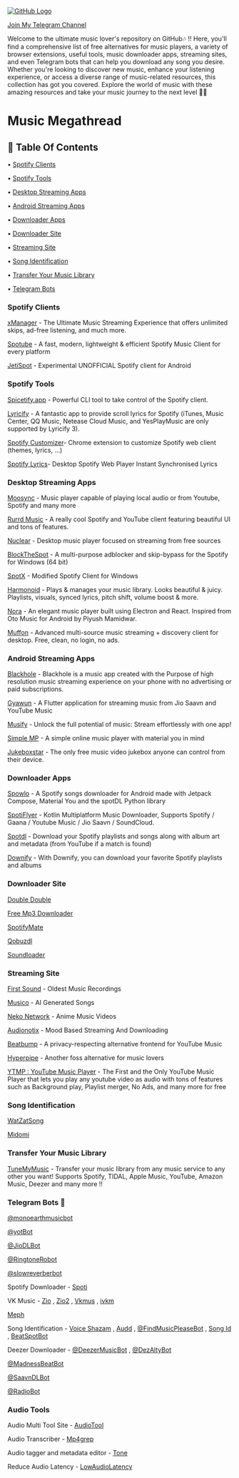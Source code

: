 [![GitHub Logo](https://graph.org//file/5ecff543382d14dc3fed9.jpg)](https://github.com/MoonWalker440/Music-Megathread)

[Join My Telegram Channel](https://t.me/moonwalkerslab)

Welcome to the ultimate music lover's repository on GitHub🎶 !! Here, you'll find a comprehensive list of free alternatives for music players, a variety of browser extensions, useful tools, music downloader apps, streaming sites, and even Telegram bots that can help you download any song you desire. Whether you're looking to discover new music, enhance your listening experience, or access a diverse range of music-related resources, this collection has got you covered. Explore the world of music with these amazing resources and take your music journey to the next level 🚀🚀

# Music Megathread

## 📜 Table Of Contents

•  [Spotify Clients](https://github.com/MoonWalker440/Music-Megathread#spotify-clients)

•  [Spotify Tools](https://github.com/MoonWalker440/Music-Megathread#spotify-tools)

•  [Desktop Streaming Apps](https://github.com/MoonWalker440/Music-Megathread/tree/main#desktop-streaming-apps)

• [Android Streaming Apps](https://github.com/MoonWalker440/Music-Megathread/tree/main#android-streaming-apps)

•  [Downloader Apps](https://github.com/MoonWalker440/Music-Megathread#downloader-apps)

•  [Downloader Site](https://github.com/MoonWalker440/Music-Megathread#downloader-site)

•  [Streaming Site](https://github.com/MoonWalker440/Music-Megathread#streaming-site)

•  [Song Identification](https://github.com/MoonWalker440/Music-Megathread#song-identification)

•  [Transfer Your Music Library](https://github.com/MoonWalker440/Music-Megathread#transfer-your-music-library)

•  [Telegram Bots](https://github.com/MoonWalker440/Music-Megathread#telegram-bots-)

 

### Spotify Clients

[xManager](https://github.com/Team-xManager/xManager) - The Ultimate Music Streaming Experience that offers unlimited skips, ad-free listening, and much more.

[Spotube](https://spotube.krtirtho.dev/) - A fast, modern, lightweight & efficient Spotify Music Client for every platform

[JetiSpot](https://github.com/iTaysonLab/jetispot) - Experimental UNOFFICIAL Spotify client for Android 

### Spotify Tools

[Spicetify.app](https://spicetify.app) - Powerful CLI tool to take control of the Spotify client.

[Lyricify](https://github.com/WXRIW/Lyricify-App) - A fantastic app to provide scroll lyrics for Spotify (iTunes, Music Center, QQ Music, Netease Cloud Music, and YesPlayMusic are only supported by Lyricify 3).

[Spotify Customizer](https://github.com/Darkempire78/Spotify-Customizer)- Chrome extension to customize Spotify web client (themes, lyrics, ...)

[Spotify Lyrics](https://github.com/mantou132/Spotify-Lyrics)- Desktop Spotify Web Player Instant Synchronised Lyrics

### Desktop Streaming Apps

[Moosync](https://github.com/Moosync/Moosync) - Music player capable of playing local audio or from Youtube, Spotify and many more

[Rurrd Music](https://github.com/RuurdBijlsma/Music) - A really cool Spotify and YouTube client featuring beautiful UI and tons of features.

[Nuclear](https://github.com/nukeop/nuclear) - Desktop music player focused on streaming from free sources

[BlockTheSpot](https://github.com/mrpond/BlockTheSpot) - A multi-purpose adblocker and skip-bypass for the Spotify for Windows (64 bit)

[SpotX](https://github.com/SpotX-Official/SpotX) - Modified Spotify Client for Windows

[Harmonoid](https://github.com/harmonoid/harmonoid) - Plays & manages your music library. Looks beautiful & juicy. Playlists, visuals, synced lyrics, pitch shift, volume boost & more.

[Nora](https://github.com/Sandakan/Nora) - An elegant music player built using Electron and React. Inspired from Oto Music for Android by Piyush Mamidwar.

[Muffon](https://github.com/staniel359/muffon/) - Advanced multi-source music streaming + discovery client for desktop. Free, clean, no login, no ads.

### Android Streaming Apps

[Blackhole](https://sangwan5688.github.io/) - Blackhole is a music app created with the Purpose of high resolution music streaming experience on your phone with no advertising or paid subscriptions.

[Gyawun](https://github.com/sheikhhaziq/gyavun) - A Flutter application for streaming music from Jio Saavn and YouTube Music

[Musify](https://github.com/gokadzev/Musify) - Unlock the full potential of music: Stream effortlessly with one app!

[Simple MP](https://github.com/lighttigerXIV/SimpleMP-Compose/) - A simple online music player with material you in mind

[Jukeboxstar](https://jukeboxstar.com/) - The only free music video jukebox anyone can control from their device.

### Downloader Apps

[Spowlo](https://github.com/BobbyESP/Spowlo) - A Spotify songs downloader for Android made with Jetpack Compose, Material You and the spotDL Python library

[SpotiFlyer](https://github.com/Shabinder/SpotiFlyer) - Kotlin Multiplatform Music Downloader, Supports Spotify / Gaana / Youtube Music / Jio Saavn / SoundCloud.

[Spotdl](https://github.com/spotDL/spotify-downloader) - Download your Spotify playlists and songs along with album art and metadata (from YouTube if a match is found)

[Downify](https://play.google.com/store/apps/details?id=com.sam.downify) - With Downify, you can download your favorite Spotify playlists and albums

### Downloader Site

[Double Double](https://doubledouble.top/)

[Free Mp3 Downloader](https://free-mp3-download.net/)

[SpotifyMate](https://spotifymate.com/)

[Qobuzdl](https://github.com/vitiko98/qobuz-dl)

[Soundloader](https://www.soundloaders.com/)

### Streaming Site

[First Sound](https://www.firstsounds.org/) - Oldest Music Recordings

[Musico](https://www.musi-co.com/listen/) - AI Generated Songs

[Neko Network](https://live.neko-network.net/) - Anime Music Videos

[Audionotix](https://audionautix.com/) - Mood Based Streaming And Downloading

[Beatbump](https://beatbump.io/) - A privacy-respecting alternative frontend for YouTube Music

[Hyperpipe](https://hyperpipe.surge.sh/) - Another foss alternative for music lovers 

[YTMP : YouTube Music Player](https://ytmp.itsvg.in/) - The First and the Only YouTube Music Player that lets you play any youtube video as audio with tons of features such as Background play, Playlist merger, No Ads, and many more for free

### Song Identification

[WatZatSong](https://www.watzatsong.com/en)

[Midomi](https://www.midomi.com/)

### Transfer Your Music Library 

[TuneMyMusic](https://tunemymusic.com/) - Transfer your music library from any music service to any other you want! Supports Spotify, TIDAL, Apple Music, YouTube, Amazon Music, Deezer and many more !!

### Telegram Bots 🤖

[@monoearthmusicbot](https://t.me/monoearthmusicbot)

[@yotBot](https://t.me/yotBot)

[@JioDLBot](https://t.me/JioDLBot)

[@RingtoneRobot](https://t.me/RingtoneRobot)

[@slowreverberbot](https://t.me/slowreverberbot)

Spotify Downloader - [Spoti](https://t.me/spotifydownloadrobot)

VK Music - [Zio](https://t.me/Ziyotech_Vkmbot) , [Zio2](https://t.me/ziyotech_vkmusicbot) , [Vkmus](https://t.me/vkmusbot) , [ivkm](https://t.me/ivkmbot)

[Meph](https://t.me/mephbot)

Song Identification - [Voice Shazam](https://t.me/VoiceShazamBot) , [Audd](https://t.me/auddbot) , [@FindMusicPleaseBot](https://t.me/FindMusicPleaseBot) , [Song Id](https://t.me/SongIDbot) , [BeatSpotBot](https://t.me/BeatSpotBot)

Deezer Downloader - [@DeezerMusicBot](https://t.me/DeezerMusicBot) , [@DezAltyBot](https://t.me/DezAltyBot)

[@MadnessBeatBot](https://t.me/MadnessBeatBot)

[@SaavnDLBot](https://t.me/SaavnDLBot)

[@RadioBot](https://t.me/RadioBot)

### Audio Tools

Audio Multi Tool Site - [AudioTool](https://audiotoolset.com/)

Audio Transcriber - [Mp4grep](https://github.com/o-oconnell/mp4grep)

Audio tagger and metadata editor - [Tone](https://github.com/sandreas/tone)

Reduce Audio Latency - [LowAudioLatency](https://github.com/spddl/LowAudioLatency/)